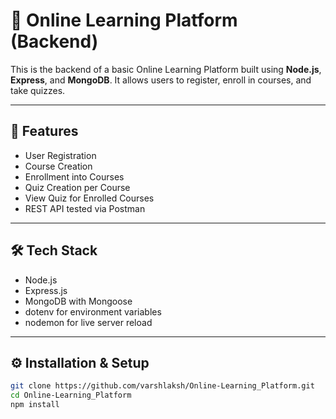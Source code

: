 # 🧠 Online Learning Platform (Backend)

This is the backend of a basic Online Learning Platform built using **Node.js**, **Express**, and **MongoDB**. It allows users to register, enroll in courses, and take quizzes.

---

## 🚀 Features

- User Registration
- Course Creation
- Enrollment into Courses
- Quiz Creation per Course
- View Quiz for Enrolled Courses
- REST API tested via Postman

---

## 🛠 Tech Stack

- Node.js
- Express.js
- MongoDB with Mongoose
- dotenv for environment variables
- nodemon for live server reload

---

## ⚙️ Installation & Setup

```bash
git clone https://github.com/varshlaksh/Online-Learning_Platform.git
cd Online-Learning_Platform
npm install

